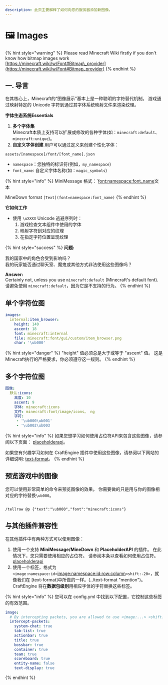 ```yaml
---
description: 此页主要解释了如何向您的服务器添加新图像。
---
```


# 🖼️ Images

{% hint style="warning" %}
Please read Minecraft Wiki firstly if you don't know how bitmap images work\
[https://minecraft.wiki/w/Font#Bitmap\_provider](https://minecraft.wiki/w/Font#Bitmap_provider)
{% endhint %}

## 一. 导言

在其核心上，Minecraft的“图像展示”基本上是一种聪明的字符替代机制。 游戏通过映射特定的 Unicode 字符到通过其字体系统映射文件来渲染纹理。&#x20;

**字体生态系统Essentials**

1. **多个字体集**\
  Minecraft本质上支持可以扩展或修改的各种字体(如：`minecraft:default`、`minecraft:unique`)。
2. **自定义字体创建**
  用户可以通过定义来创建个性化字体：

```
assets/[namespace]/font/[font_name].json
```

- `namespace`：您独特的标识符(例如，`my_namespace`)
- `font_name`: 自定义字体名称(如：`magic_symbols`)

{% hint style="info" %}
MiniMessage 格式：\`<font:namespace:font_name>文本</font>&#x20;

MineDown format `[Text](font=namespace:font_name)`
{% endhint %}

**它如何工作**

- 使用 `\uXXXX` Unicode 逃避序列时：
  1. 游戏检查文本组件中使用的字体
  2. 映射字符到对应的纹理
  3. 在指定字符位置呈现纹理

{% hint style="success" %}
**问题:**

我的国家中的角色会受到影响吗？\
我的玩家能否通过聊天室、魔鬼或其他方式非法使用这些图像吗？

**Answer:** \
Certainly not, unless you use `minecraft:default` (Minecraft's default font). 请避免使用 `minecraft:default`，因为它是不支持的行为。
{% endhint %}

## 单个字符位图

```yaml
images:
  internal:item_browser:
    height: 140
    ascent: 18
    font: minecraft:internal
    file: minecraft:font/gui/custom/item_browser.png
    char: '\ub000'
```

{% hint style="danger" %}
"height" 值必须总是大于或等于 "ascent" 值。 这是Minecraft执行的严格要求，你必须遵守这一规则。
{% endhint %}

## 多个字符位图

```yaml
图像:
  默认:icons:
    高度: 10
    ascent: 9
    字体: minecraft:icons
    文件: minecraft:font/image/icons。 ng
    字符:
     - '\ub000\ub001'
     - '\ub002\ub003
```

{% hint style="info" %}
如果您想学习如何使用占位符API来包含这些图像，请参阅以下页面： [placeholderapi](../compatibility/placeholderapi "提及")。

如果您有兴趣学习如何在 CraftEngine 插件中使用这些图像，请参阅以下网站的详细说明: [text-format](../text-format "提及")。
{% endhint %}

## 预览游戏中的图像

您可以使用非常简单的命令来预览图像的效果。 你需要做的只是用与你的图像相对应的字符替换`\ub000`。

<figure><img src="https://content.gitbook.com/content/OgvQ1fEJPROp7131PPlK/blobs/X9GiJ4F4kOgPxWRoKenJ/image.png" alt=""><figcaption></figcaption></figure>

```
/tellraw @p {"text":"\ub000","font":"minecraft:icons"}
```

## 与其他插件兼容性

在其他插件中有两种方式可以使用图像：

1. 使用一个支持 **MiniMessage/MineDown** 和 **PlaceholderAPI** 的插件。 在此情况下，您只需要使用相应的占位符。 请参阅本条以查看如何使用占位符。 [placeholderapi](../compatibility/placeholderapi "提及")
2. 使用一个标签，格式为`<image:namespace:id>`<image:namespace:id:row:column>`<shift:-20>`，就像我们在 [text-format]中所做的一样。(../text-format "mention")。 CraftEngine 将在**数据包级别**用相应字体的字符替换这些标签。

{% hint style="info" %}
您可以在 config.yml 中找到以下配置，它控制这些标签的有效范围。

```yaml
image:
  # By intercepting packets, you are allowed to use <image:...> <shift:...> in other plugins
  intercept-packets:
    system-chat: true
    tab-list: true
    actionbar: true
    title: true
    bossbar: true
    container: true
    team: true
    scoreboard: true
    entity-name: false
    text-display: true
```

{% endhint %}
